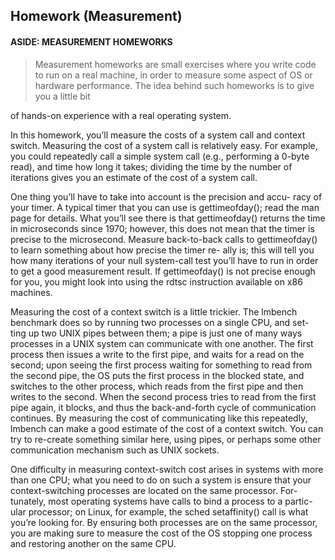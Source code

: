 ## **Homework (Measurement)**

#### ASIDE: MEASUREMENT HOMEWORKS

>  Measurement homeworks are small exercises where you write code to run on a real machine, in order to measure some aspect of OS or hardware performance. The idea behind such homeworks is to give you a little bit

of hands-on experience with a real operating system.

In this homework, you’ll measure the costs of a system call and context switch. Measuring the cost of a system call is relatively easy. For example, you could repeatedly call a simple system call (e.g., performing a 0-byte read), and time how long it takes; dividing the time by the number of iterations gives you an estimate of the cost of a system call.

One thing you’ll have to take into account is the precision and accu- racy of your timer. A typical timer that you can use is gettimeofday(); read the man page for details. What you’ll see there is that gettimeofday() returns the time in microseconds since 1970; however, this does not mean that the timer is precise to the microsecond. Measure back-to-back calls
 to gettimeofday() to learn something about how precise the timer re- ally is; this will tell you how many iterations of your null system-call test you’ll have to run in order to get a good measurement result. If gettimeofday() is not precise enough for you, you might look into using the rdtsc instruction available on x86 machines.

Measuring the cost of a context switch is a little trickier. The lmbench benchmark does so by running two processes on a single CPU, and set- ting up two UNIX pipes between them; a pipe is just one of many ways processes in a UNIX system can communicate with one another. The first process then issues a write to the first pipe, and waits for a read on the second; upon seeing the first process waiting for something to read from the second pipe, the OS puts the first process in the blocked state, and switches to the other process, which reads from the first pipe and then writes to the second. When the second process tries to read from the first pipe again, it blocks, and thus the back-and-forth cycle of communication continues. By measuring the cost of communicating like this repeatedly, lmbench can make a good estimate of the cost of a context switch. You can try to re-create something similar here, using pipes, or perhaps some other communication mechanism such as UNIX sockets.

One difficulty in measuring context-switch cost arises in systems with more than one CPU; what you need to do on such a system is ensure that your context-switching processes are located on the same processor. For- tunately, most operating systems have calls to bind a process to a partic- ular processor; on Linux, for example, the sched setaffinity() call is what you’re looking for. By ensuring both processes are on the same processor, you are making sure to measure the cost of the OS stopping one process and restoring another on the same CPU.